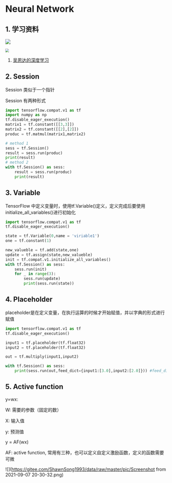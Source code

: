 # Neural Network 

## 1. 学习资料

![](/home/sxg/Pictures/Screenshot%20from%202021-08-31%2009-04-07.png)

<img src="https://gitee.com/ShawnSong1993/data/raw/master/pic/Screenshot from 2021-08-31 09-33-08.png" style="zoom:67%;" />

1. [吴恩达的深度学习](https://www.deeplearning.ai/)

## 2. Session

Session 类似于一个指针

Session 有两种形式

```Python
import tensorflow.compat.v1 as tf
import numpy as np
tf.disable_eager_execution()
matrix1 = tf.constant([[3,3]])
matrix2 = tf.constant([[2],[2]])
produc = tf.matmul(matrix1,matrix2)

# method 1    
sess = tf.Session()
result = sess.run(produc)
print(result)
# method 2
with tf.Session() as sess:
    result = sess.run(produc)
    print(result)
```

## 3. Variable

TensorFlow 中定义变量时，使用tf.Variable()定义，定义完成后要使用initialize_all_variables()进行初始化

```Python
import tensorflow.compat.v1 as tf
tf.disable_eager_execution()

state = tf.Variable(0,name = 'viriable1')
one = tf.constant(1)

new_valueble = tf.add(state,one)
update = tf.assign(state,new_valueble)
init = tf.compat.v1.initialize_all_variables()
with tf.Session() as sess:
    sess.run(init)
    for _ in range(3):
        sess.run(update)
        print(sess.run(state))
```

## 4. Placeholder

placeholder是在定义变量，在执行运算的时候才开始赋值，并以字典的形式进行赋值

```python
import tensorflow.compat.v1 as tf
tf.disable_eager_execution()

input1 = tf.placeholder(tf.float32)
input2 = tf.placeholder(tf.float32)

out = tf.multiply(input1,input2)

with tf.Session() as sess:
    print(sess.run(out,feed_dict={input1:[3.0],input2:[2.0]})) #feed_dict是以字典的形式赋值
```

## 5. Active function

y=wx: 

W: 需要的参数（固定的数）

X: 输入值

y: 预测值

y = AF(wx)

AF: active function, 常用有三种，也可以定义自定义激励函数，定义的函数需要可微

![](https://gitee.com/ShawnSong1993/data/raw/master/pic/Screenshot from 2021-09-07 20-30-32.png)





























